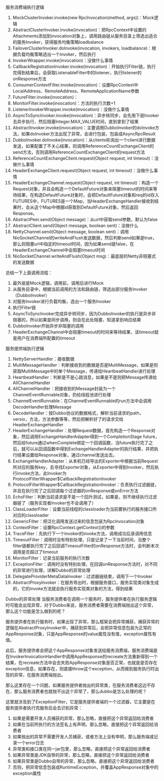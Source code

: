 服务消费端执行逻辑

1. MockClusterInvoker.invoke(new RpcInvocation(method, args))：Mock逻辑
2. AbstractClusterInvoker.invoke(invocation)：把RpcContext中设置的Attachments添加到invocation对象上，调用路由链从服务目录上筛选出适合的服务Invoker，获得服务均衡策略loadbalance
3. FailoverClusterInvoker.doInvoke(invocation, invokers, loadbalance)：根据负载均衡策略选出一个invoker，然后执行
4. InvokerWrapper.invoke(invocation)：没做什么事情
5. CallbackRegistrationInvoker.invoke(invocation)：开始执行Filter链，执行完得到结果后，会获取ListenableFilter中的listener，执行listener的onResponse方法
6. ConsumerContextFilter.invoke(invocation)：设置RpcContext中LocalAddress、RemoteAddress、RemoteApplicationName参数
7. FutureFilter.invoke(invocation)：
8. MonitorFilter.invoke(invocation)：方法的执行次数+1
9. ListenerInvokerWrapper.invoke(invocation)：没做什么事情
10. AsyncToSyncInvoker.invoke(invocation)：异步转同步，会先用下层Invoker去异步执行，然后阻塞Integer.MAX_VALUE时间，直到拿到了结果
11. AbstractInvoker.invoke(invocation)：主要调用DubboInvoker的doInvoke方法，如果doInvoker方法出现了异常，会进行包装，包装成AsyncRpcResult
12. DubboInvoker.doInvoke(invocation)：从clients轮询出一个client进行数据发送，如果配置了不关心结果，则调用ReferenceCountExchangeClient的send方法，否则调用ReferenceCountExchangeClient的request方法
13. ReferenceCountExchangeClient.request(Object request, int timeout)：没做什么事情
14. HeaderExchangeClient.request(Object request, int timeout)：没做什么事情
15. HeaderExchangeChannel.request(Object request, int timeout)：构造一个Request对象，并且会构造一个DefaultFuture对象来阻塞timeout的时间来等待结果，在构造DefaultFuture对象时，会把DefaultFuture对象和req的id存入FUTURES中，FUTURES是一个Map，当HeaderExchangeHandler接收到结果时，会从这个Map中根据id获取到DefaultFuture对象，然后返回Response。
16. AbstractPeer.send(Object message)：从url中获取send参数，默认为false
17. AbstractClient.send(Object message, boolean sent)：没做什么
18. NettyChannel.send(Object message, boolean sent)：调用NioSocketChannel的writeAndFlush发送数据，然后判断send如果是true，那么则阻塞url中指定的timeout时间，因为如果send是false，在HeaderExchangeChannel中会阻塞timeout时间
19. NioSocketChannel.writeAndFlush(Object msg)：最底层的Netty非阻塞式的发送数据

总结一下上面调用流程：
1. 最外层是Mock逻辑，调用前，调用后进行Mock
2. 从服务目录中，根据当前调用的方法和路由链，筛选出部分服务Invoker（DubboInvoker）
3. 对服务Invoker进行负载均衡，选出一个服务Invoker
4. 执行Filter链
5. AsyncToSyncInvoker完成异步转同步，因为DubboInvoker的执行是异步非阻塞的，所以如果是同步调用，则会在此处阻塞，知道拿到响应结果
6. DubboInvoker开始异步非阻塞的调用
7. HeaderExchangeChannel中会阻塞timeout的时间来等待结果，该timeout就是用户在消费端所配置的timeout

服务提供端执行逻辑
1. NettyServerHandler：接收数据
2. MultiMessageHandler：判断接收到的数据是否是MultiMessage，如果是则获取MultiMessage中的单个Message，传递给HeartbeatHandler进行处理
3. HeartbeatHandler：判断是不是心跳消息，如果是不是则把Message传递给AllChannelHandler
4. AllChannelHandler：把接收到的Message封装为一个ChannelEventRunnable对象，扔给线程池进行处理
5. ChannelEventRunnable：在ChannelEventRunnable的run方法中会调用DecodeHandler处理Message
6. DecodeHandler：按Dubbo协议的数据格式，解析当前请求的path，versio，方法，方法参数等等，然后把解析好了的请求交给HeaderExchangeHandler
7. HeaderExchangeHandler：处理Request数据，首先构造一个Response对象，然后调用ExchangeHandlerAdapter得到一个CompletionStage future，然后给future通过whenComplete绑定一个回调函数，当future执行完了之后，就可以从回调函数中得到ExchangeHandlerAdapter的执行结果，并把执行结果设置给Response对象，通过channel发送出去。
8. ExchangeHandlerAdapter：从本机已经导出的Exporter中根据当前Request所对应的服务key，去寻找Exporter对象，从Exporter中得到Invoker，然后执行invoke方法，此Invoker为ProtocolFilterWrapper$CallbackRegistrationInvoker
9. ProtocolFilterWrapper$CallbackRegistrationInvoker：负责执行过滤器链，并且在执行完了之后回调每个过滤器的onResponse或onError方法
10. EchoFilter：判断当前请求是不是一个回升测试，如果是，则不继续执行过滤器链了（服务实现者Invoker也不会调用了）
11. ClassLoaderFilter：设置当前线程的classloader为当前要执行的服务接口所对应的classloader
12. GenericFilter：把泛化调用发送过来的信息包装为RpcInvocation对象
13. ContextFilter：设置RpcContext.getContext()的参数
14. TraceFilter：先执行下一个invoker的invoke方法，调用成功后录调用信息
15. TimeoutFilter：调用时没有特别处理，只是记录了一下当前时间，当整个filter链都执行完了之后回调TimeoutFilter的onResponse方法时，会判断本次调用是否超过了timeout
16. MonitorFilter：记录当前服务的执行次数
17. ExceptionFilter：调用时没有特别处理，在回调onResponse方法时，对不同的异常进行处理，详解Dubbo的异常处理
18. DelegateProviderMetaDataInvoker：过滤器链结束，调用下一个Invoker
19. AbstractProxyInvoker：在服务导出时，根据服务接口，服务实现类对象生成的，它的invoke方法就会执行服务实现类对象的方法，得到结果


Dubbo的异常处理
当服务消费者在调用一个服务时，服务提供者在执行服务逻辑时可能会出现异常，对于Dubbo来说，服务消费者需要在消费端抛出这个异常，那么这个功能是怎么做到的呢？

服务提供者在执行服务时，如果出现了异常，那么框架会把异常捕获，捕获异常的逻辑在AbstractProxyInvoker中，捕获到异常后，会把异常信息包装为正常的AppResponse对象，只是AppResponse的value属性没有值，exception属性有值。

此后，服务提供者会把这个AppResponse对象发送给服务消费端，服务消费端是在InvokerInvocationHandler中调用AppResponse的recreate方法重新得到一个结果，在recreate方法中会去失败AppResponse对象是否正常，也就是是否存在exception信息，如果存在，则直接throw这个exception，从而做到服务执行时出现的异常，在服务消费端抛出。

那么这里存在一个问题，如果服务提供者抛出的异常类，在服务消费者这边不存在，那么服务消费者也就抛不出这个异常了，那么dubbo是怎么处理的呢？

这里就涉及到了ExceptionFilter，它是服务提供者端的一个过滤器，它主要是在服务提供者执行完服务后会去识别异常：
1. 如果是需要开发人员捕获的异常，那么忽略，直接把这个异常返回给消费者
2. 如果在当前所执行的方法签名上有声明，那么忽略，直接把这个异常返回给消费者
3. 如果抛出的异常不需要开发人员捕获，或者方法上没有申明，那么服务端或记录一个error日志
4. 异常类和接口类在同一jar包里，那么忽略，直接把这个异常返回给消费者
5. 如果异常类是JDK自带的异常，那么忽略，直接把这个异常返回给消费者
6. 如果异常类是Dubbo自带的异常，那么忽略，直接把这个异常返回给消费者
7. 否则，把异常信息包装成RuntimeException，并覆盖AppResponse对象中的exception属性